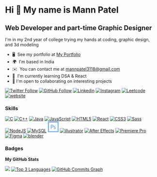 Hi 👋 My name is Mann Patel
===========================

Web Developer and part-time Graphic Designer
--------------------------------------------

I'm in my 2nd year of college trying my hands at coding, graphic design, and 3d modeling
* 🖥️  See my portfolio at [My Portfolio](https://mspatel18-threejs.netlify.app/)
* 🌍  I'm based in India
* ✉️  You can contact me at [mannpatel3118@gmail.com](mailto:mannpatel3118@gmail.com)
* 🧠  I'm currently learning DSA & React
* 🤝  I'm open to collaborating on interesting projects

[![Twitter Follow](https://img.shields.io/twitter/follow/Mspatel_18?label=Follow)](https://twitter.com/Mspatel_18)
[![GitHub Follow](https://img.shields.io/github/followers/mspatel18?label=Follow&style=social)](https://github.com/mspatel18)
[![Linkedin](https://img.shields.io/badge/-Linkedin-blue?style=badge&logo=Linkedin&logoColor=white&link=https://www.linkedin.com/in/mspatel18/)](https://www.linkedin.com/in/mspatel18/)
[![Instagram](https://img.shields.io/badge/Instagram-E4405F?style=badge&logo=instagram&logoColor=white)](https://instagram.com/mspatel18)
[![Leetcode](https://img.shields.io/badge/-LeetCode-FFA116?style=badge&logo=LeetCode&logoColor=black)](https://leetcode.com/mspatel18/)
[![website](https://img.shields.io/badge/Portfolio-46a2f1.svg?&style=badge&logo=Google-Chrome&logoColor=black&link=https://mspatel18-threejs.netlify.app/)](https://mspatel18-threejs.netlify.app/)
### Skills


<p align="left">
<a href="https://docs.microsoft.com/en-us/cpp/?view=msvc-170" target="_blank" rel="noreferrer"><img src="https://raw.githubusercontent.com/danielcranney/readme-generator/main/public/icons/skills/c-colored.svg" width="36" height="36" alt="C" /></a>
<a href="https://docs.microsoft.com/en-us/cpp/?view=msvc-170" target="_blank" rel="noreferrer"><img src="https://raw.githubusercontent.com/danielcranney/readme-generator/main/public/icons/skills/cplusplus-colored.svg" width="36" height="36" alt="C++" /></a>
<a href="https://www.oracle.com/java/" target="_blank" rel="noreferrer"><img src="https://raw.githubusercontent.com/danielcranney/readme-generator/main/public/icons/skills/java-colored.svg" width="36" height="36" alt="Java" /></a>
<a href="https://developer.mozilla.org/en-US/docs/Web/JavaScript" target="_blank" rel="noreferrer"><img src="https://raw.githubusercontent.com/danielcranney/readme-generator/main/public/icons/skills/javascript-colored.svg" width="36" height="36" alt="JavaScript" /></a>
<a href="https://developer.mozilla.org/en-US/docs/Glossary/HTML5" target="_blank" rel="noreferrer"><img src="https://raw.githubusercontent.com/danielcranney/readme-generator/main/public/icons/skills/html5-colored.svg" width="36" height="36" alt="HTML5" /></a>
<a href="https://reactjs.org/" target="_blank" rel="noreferrer"><img src="https://raw.githubusercontent.com/danielcranney/readme-generator/main/public/icons/skills/react-colored.svg" width="36" height="36" alt="React" /></a>
<a href="https://www.w3.org/TR/CSS/#css" target="_blank" rel="noreferrer"><img src="https://raw.githubusercontent.com/danielcranney/readme-generator/main/public/icons/skills/css3-colored.svg" width="36" height="36" alt="CSS3" /></a>
<a href="https://sass-lang.com/" target="_blank" rel="noreferrer"><img src="https://raw.githubusercontent.com/danielcranney/readme-generator/main/public/icons/skills/sass-colored.svg" width="36" height="36" alt="Sass" /></a>
<a href="https://nodejs.org/en/" target="_blank" rel="noreferrer"><img src="https://raw.githubusercontent.com/danielcranney/readme-generator/main/public/icons/skills/nodejs-colored.svg" width="36" height="36" alt="NodeJS" /></a>
<a href="https://www.mysql.com/" target="_blank" rel="noreferrer"><img src="https://raw.githubusercontent.com/danielcranney/readme-generator/main/public/icons/skills/mysql-colored.svg" width="36" height="36" alt="MySQL" /></a>
<a href="https://www.adobe.com/uk/products/photoshop.html" target="_blank" rel="noreferrer"><img src="https://raw.githubusercontent.com/devicons/devicon/master/icons/photoshop/photoshop-line.svg" alt="photoshop" width="36" height="36" /></a>
<a href="https://www.adobe.com/uk/products/illustrator.html" target="_blank" rel="noreferrer"><img src="https://www.vectorlogo.zone/logos/adobe_illustrator/adobe_illustrator-icon.svg" alt="illustrator" width="36" height="36" /></a>
<a href="https://www.adobe.com/uk/products/aftereffects.html" target="_blank" rel="noreferrer"><img src="https://raw.githubusercontent.com/danielcranney/readme-generator/main/public/icons/skills/aftereffects-colored-dark.svg" width="36" height="36" alt="After Effects" /></a>
<a href="https://www.adobe.com/uk/products/premiere.html" target="_blank" rel="noreferrer"><img src="https://raw.githubusercontent.com/danielcranney/readme-generator/main/public/icons/skills/premierepro-colored-dark.svg" width="36" height="36" alt="Premiere Pro" /></a>
<a href="https://www.figma.com/" target="_blank" rel="noreferrer"><img src="https://raw.githubusercontent.com/danielcranney/readme-generator/main/public/icons/skills/figma-colored.svg" width="36" height="36" alt="Figma" /></a>
 <a href="https://www.blender.org/" target="_blank" rel="noreferrer"> <img src="https://download.blender.org/branding/community/blender_community_badge_white.svg" alt="blender" width="36" height="36"/> </a>
</p>


### Badges

<b>My GitHub Stats</b>


<a href="http://www.github.com/mspatel18"><img src="https://github-readme-streak-stats.herokuapp.com/?user=mspatel18&stroke=ffffff&background=1c1917&ring=0891b2&fire=0891b2&currStreakNum=ffffff&currStreakLabel=0891b2&sideNums=ffffff&sideLabels=ffffff&dates=ffffff&hide_border=true" /></a>
<a href="https://github.com/mspatel18" align="right"><img src="https://github-readme-stats.vercel.app/api/top-langs/?username=mspatel18&langs_count=3&title_color=0891b2&text_color=ffffff&icon_color=0891b2&area=true&bg_color=1c1917&hide_border=true&locale=en&custom_title=Top%20%Three%20%Languages%20%Used" alt="Top 3 Languages" /></a>
<a href="http://www.github.com/mspatel18"><img src="https://github-readme-activity-graph.vercel.app/graph?username=mspatel18&bg_color=1c1917&color=ffffff&line=0891b2&point=ffffff&area_color=1c1917&area=true&hide_border=true&custom_title=GitHub%20Commits%20Graph" alt="GitHub Commits Graph" /></a>

